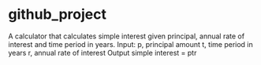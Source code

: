 # github_project



A calculator that calculates simple interest given principal, annual rate of interest and time period in years.
Input:
p, principal amount
t, time period in years
r, annual rate of interest
Output
simple interest = ptr
